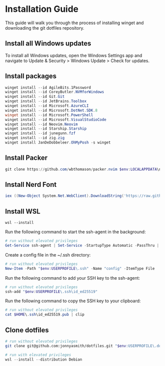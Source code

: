 # Installation Guide

This guide will walk you through the process of installing winget and downloading the git dotfiles repository.

## Install all Windows updates

To install all Windows updates, open the Windows Settings app and navigate to Update & Security > Windows Update > Check for updates.

## Install packages

```powershell
winget install --id AgileBits.1Password
winget install --id CoreyButler.NVMforWindows
winget install --id Git.Git
winget install --id JetBrains.Toolbox
winget install --id Microsoft.AzureCLI
winget install --id Microsoft.DotNet.SDK.8
winget install --id Microsoft.PowerShell
winget install --id Microsoft.VisualStudioCode
winget install --id Neovim.Neovim
winget install --id Starship.Starship
winget install --id junegunn.fzf
winget install --id zig.zig
winget install JanDeDobbeleer.OhMyPosh -s winget
```

## Install Packer

```powershell
git clone https://github.com/wbthomason/packer.nvim $env:LOCALAPPDATA\nvim-data\site\pack\packer\start\packer.nvim
```

## Install Nerd Font

```powershell
iex ((New-Object System.Net.WebClient).DownloadString('https://raw.githubusercontent.com/amnweb/nf-installer/main/install.ps1'))
```

## Install WSL

```shell
wsl --install
```

Run the following command to start the ssh-agent in the background:

```powershell
# run without elevated privileges
Get-Service ssh-agent | Set-Service -StartupType Automatic -PassThru | Start-Service
```

Create a config file in the ~/.ssh directory:

```powershell
# run without elevated privileges
New-Item -Path "$env:USERPROFILE\.ssh" -Name "config" -ItemType File
```

Run the following command to add your SSH key to the ssh-agent:

```powershell
# run without elevated privileges
ssh-add "$env:USERPROFILE\.ssh\id_ed25519"
```

Run the following command to copy the SSH key to your clipboard:

```powershell
# run without elevated privileges
cat $HOME\.ssh\id_ed25519.pub | clip
```

## Clone dotfiles

```sh
# run without elevated privileges
git clone git@github.com:jonnyasmith/dotfiles.git "$env:USERPROFILE\.dotfiles"
```

```powershell
# run with elevated privileges
wsl --install --distribution Debian
```

